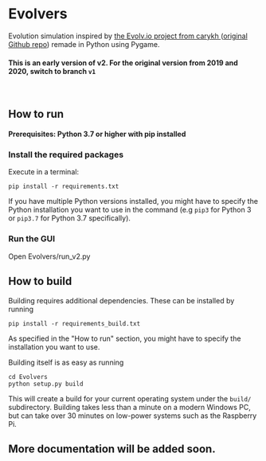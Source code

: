 # Evolvers

Evolution simulation inspired by <a href="https://www.youtube.com/watch?v=C9tWr1WUTuI"> the Evolv.io project from carykh </a> (<a href="https://github.com/carykh/EvolutionSimulator2D">original Github repo</a>) remade in Python using Pygame.

#### This is an early version of v2. For the original version from 2019 and 2020, switch to branch <code>v1</code>

<br/>

## How to run

#### Prerequisites: Python 3.7 or higher with pip installed

### Install the required packages

Execute in a terminal:

    pip install -r requirements.txt

If you have multiple Python versions installed, you might have to specify the Python installation you want to use in the command (e.g <code>pip3</code> for Python 3 or <code>pip3.7</code> for Python 3.7 specifically).

### Run the GUI

Open Evolvers/run_v2.py

## How to build

Building requires additional dependencies. These can be installed by running

    pip install -r requirements_build.txt

As specified in the "How to run" section, you might have to specify the installation you want to use.

Building itself is as easy as running

    cd Evolvers
    python setup.py build

This will create a build for your current operating system under the <code>build/</code> subdirectory.
Building takes less than a minute on a modern Windows PC, but can take over 30 minutes on low-power systems such as the Raspberry Pi.

## More documentation will be added soon.